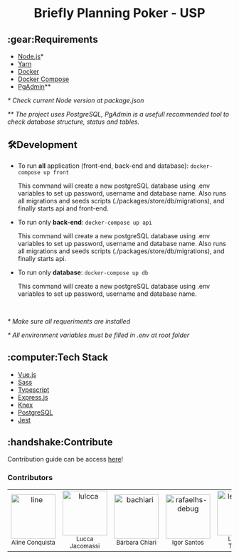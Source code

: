 <h1 align="center"> 
    Briefly Planning Poker - USP
</h1>

<h2> 
     :gear:Requirements
</h2>
<ul>
    <li>
        <a href="https://nodejs.org/en/download/">Node.js</a>*
    </li>
    <li>
        <a href="https://classic.yarnpkg.com/en/docs/getting-started">Yarn</a>
    </li>
    <li>
        <a href="https://www.docker.com/get-started/">Docker</a>
    </li>
    <li>
        <a href="https://docs.docker.com/compose/install/">Docker Compose</a>
    </li>
    <li>
        <a href="https://www.pgadmin.org/download/">PgAdmin</a>**
    </li>
</ul>

<i>\* Check current Node version at package.json</i>

<i>\*\* The project uses PostgreSQL, PgAdmin is a usefull recommended tool to check database structure, status and tables.</i>

<h2>
     🛠Development
</h2>

<ul>
    <li>
        <div>
            <p>To run <strong>all</strong> application (front-end, back-end and database): <code>docker-compose up front</code></p>
            <p>This command will create a new postgreSQL database using .env variables to set up password, username and database name. Also runs all migrations and seeds scripts (./packages/store/db/migrations), and finally starts api and front-end.</p>
        </div>
    </li>
    <li>
        <div>
            <p>To run only <strong>back-end</strong>: <code>docker-compose up api</code></p>
            <p>This command will create a new postgreSQL database using .env variables to set up password, username and database name. Also runs all migrations and seeds scripts (./packages/store/db/migrations), and finally starts api.</p>
        </div>
    </li>
    <li>
        <div>
            <p>To run only <strong>database</strong>: <code>docker-compose up db</code></p>
            <p>This command will create a new postgreSQL database using .env variables to set up password, username and database name.</p>
        </div>
    </li>
</ul>
<br/>
<p>
    <i>* Make sure all requeriments are installed</i>
</p>
<p>
    <i>* All environment variables must be filled in .env at root folder</i>
</p>

<h2>
  :computer:Tech Stack
</h2>
<ul>
    <li>
        <a href="https://vuejs.org/">Vue.js</a>
    </li>
    <li>
        <a href="https://sass-lang.com/">Sass</a>
    </li>
    <li>
        <a href="https://www.typescriptlang.org/">Typescript</a>
    </li>
    <li>
        <a href="https://expressjs.com/">Express.js</a>
    </li>
    <li>
        <a href="https://knexjs.org/">Knex</a>
    </li>
    <li>
        <a href="https://www.postgresql.org/">PostgreSQL</a>
    </li>
    <li>
        <a href="https://jestjs.io/pt-BR/">Jest</a>
    </li>
</ul>

<h2>
   :handshake:Contribute
</h2>
<p>
Contribution guide can be access <a href="https://github.com/AsyncPlanningPoker/BrieflyPlanningPoker/blob/main/CONTRIBUTING.md">here</a>!
</p>
<h3>
 Contributors
</h3>
<table>
    <tr>
        <td align="center">
            <a href="https://github.com/lineconquista">
                <img src="https://i.scdn.co/image/ab6775700000ee85a4ad05825d41edb46b18e956" width="100px;" alt="line"><br />
            </a>
            <sub>Aline Conquista</sub>
            <br />
        </td>
        <td align="center">
            <a href="https://github.com/lulcca">
                <img src="https://i.scdn.co/image/ab6775700000ee852c661ab795fa5551824e699b" width="100px;" alt="lulcca"><br />
            </a>
            <sub>Lucca Jacomassi</sub>
            <br />
        </td>
        <td align="center">
            <a href="https://github.com/bachiari">
                <img src="https://avatars.githubusercontent.com/u/58713326" width="100px;" alt="bachiari"><br />
            </a>
            <sub>Bárbara Chiari</sub>
            <br />
        </td>
        <td align="center">
            <a href="https://github.com/igorney">
                <img src="https://avatars.githubusercontent.com/u/48994130" width="100px;" alt="rafaelhs-debug"><br />
            </a>
            <sub>Igor Santos</sub>
            <br />
        </td>
        <td align="center">
            <a href="https://github.com/LeTrovoes">
                <img src="https://avatars.githubusercontent.com/u/25932176" width="100px;" alt="letrovoes"><br />
            </a>
            <sub>Leandro Trovões</sub>
            <br />
        </td>
        <td align="center">
            <a href="https://github.com/rafaelhs-debug">
                <img src="https://avatars.githubusercontent.com/u/55901457" width="100px;" alt="rafaelhs-debug"><br />
            </a>
            <sub>Rafael Henrique</sub>
            <br />
        </td>
        <td align="center">
            <a href="https://github.com/thenriique">
                <img src="https://avatars.githubusercontent.com/u/58703497" width="100px;" alt="thenriique"><br />
            </a>
            <sub>Thiago Henrique</sub>
            <br />
        </td>
    </tr>
</table>
